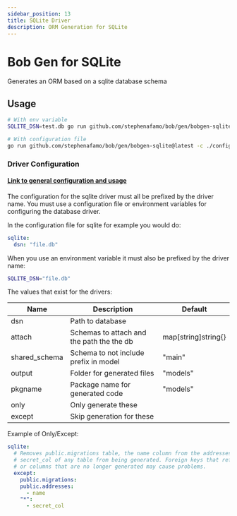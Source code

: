```yaml
---
sidebar_position: 13
title: SQLite Driver
description: ORM Generation for SQLite
---
```


# Bob Gen for SQLite

Generates an ORM based on a sqlite database schema

## Usage

```sh
# With env variable
SQLITE_DSN=test.db go run github.com/stephenafamo/bob/gen/bobgen-sqlite@latest

# With configuration file
go run github.com/stephenafamo/bob/gen/bobgen-sqlite@latest -c ./config/bobgen.yaml
```

### Driver Configuration

#### [Link to general configuration and usage](./configuration)

The configuration for the sqlite driver must all be prefixed by the driver name. You must use a configuration file or environment variables for configuring the database driver.

In the configuration file for sqlite for example you would do:

```yaml
sqlite:
  dsn: "file.db"
```

When you use an environment variable it must also be prefixed by the driver name:

```sh
SQLITE_DSN="file.db"
```

The values that exist for the drivers:

| Name          | Description                               | Default             |
|---------------|-------------------------------------------|---------------------|
| dsn           | Path to database                          |                     |
| attach        | Schemas to attach and the path the the db | map[string]string{} |
| shared_schema | Schema to not include prefix in model     | "main"              |
| output        | Folder for generated files                | "models"            |
| pkgname       | Package name for generated code           | "models"            |
| only          | Only generate these                       |                     |
| except        | Skip generation for these                 |                     |

Example of Only/Except:

```yaml
sqlite:
  # Removes public.migrations table, the name column from the addresses table, and
  # secret_col of any table from being generated. Foreign keys that reference tables
  # or columns that are no longer generated may cause problems.
  except:
    public.migrations:
    public.addresses:
      - name
    "*":
      - secret_col
```
